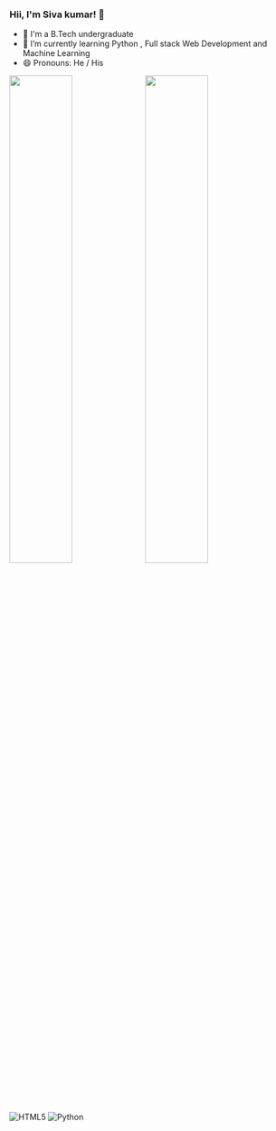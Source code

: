 ### Hii, I'm Siva kumar! 👋

- 🏫 I'm a B.Tech undergraduate
- 🌱 I’m currently learning Python , Full stack Web Development and Machine Learning 
- 😄 Pronouns: He / His
<img align="left" width="47%" src="https://github-readme-stats.vercel.app/api?username=siva12-could&theme=radical"/>

<img align="left" width="47%" src="https://github-readme-stats.vercel.app/api/top-langs/?username=siva12-could&layout=compact"/>
<img alt="HTML5" src="https://img.shields.io/badge/html5-%23E34F26.svg? style=for-the-badge&logo=html5&logoColor=white"/>

<img alt="Python" src="https://img.shields.io/badge/python-%2314354C.svg? style=for-the-badge&logo=python&logoColor=white"/>
